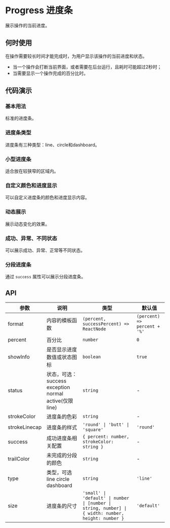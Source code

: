 # Progress 进度条

展示操作的当前进度。

## 何时使用

在操作需要较长时间才能完成时，为用户显示该操作的当前进度和状态。

- 当一个操作会打断当前界面，或者需要在后台运行，且耗时可能超过2秒时；
- 当需要显示一个操作完成的百分比时。

## 代码演示

### 基本用法

标准的进度条。

<code src="./demo/basic.tsx"></code>

### 进度条类型

进度条有三种类型：line、circle和dashboard。

<code src="./demo/type.tsx"></code>

### 小型进度条

适合放在较狭窄的区域内。

<code src="./demo/small.tsx"></code>

### 自定义颜色和进度显示

可以自定义进度条的颜色和进度显示内容。

<code src="./demo/custom.tsx"></code>

### 动态展示

展示动态变化的效果。

<code src="./demo/dynamic.tsx"></code>

### 成功、异常、不同状态

可以展示成功、异常、正常等不同状态。

<code src="./demo/status.tsx"></code>

### 分段进度条

通过 `success` 属性可以展示分段进度条。

<code src="./demo/segment.tsx"></code>

## API

| 参数 | 说明 | 类型 | 默认值 |
| --- | --- | --- | --- |
| format | 内容的模板函数 | `(percent, successPercent) => ReactNode` | `(percent) => percent + '%'` |
| percent | 百分比 | `number` | `0` |
| showInfo | 是否显示进度数值或状态图标 | `boolean` | `true` |
| status | 状态，可选：success exception normal active(仅限 line) | `string` | - |
| strokeColor | 进度条的色彩 | `string` | - |
| strokeLinecap | 进度条的样式 | `'round' \| 'butt' \| 'square'` | `'round'` |
| success | 成功进度条相关配置 | `{ percent: number, strokeColor: string }` | - |
| trailColor | 未完成的分段的颜色 | `string` | - |
| type | 类型，可选 line circle dashboard | `string` | `'line'` |
| size | 进度条的尺寸 | `'small' \| 'default' \| number \| [number \| string, number] \| { width: number, height: number }` | `'default'` | 